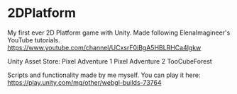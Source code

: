 # 2DPlatform
My first ever 2D Platform game with Unity.
Made following ElenaImagineer's YouTube tutorials. https://www.youtube.com/channel/UCxsrF0iBgA5HBLRHCa4lgkw

Unity Asset Store:
  Pixel Adventure 1
  Pixel Adventure 2
  TooCubeForest
  
  
Scripts and functionality made by me myself.
You can play it here: https://play.unity.com/mg/other/webgl-builds-73764
